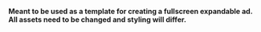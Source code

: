 **Meant to be used as a template for creating a fullscreen expandable ad. All assets need to be changed and styling will differ.**